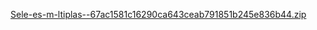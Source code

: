 [Sele-es-m-ltiplas--67ac1581c16290ca643ceab791851b245e836b44.zip](https://github.com/user-attachments/files/20446386/Sele-es-m-ltiplas--67ac1581c16290ca643ceab791851b245e836b44.zip)
